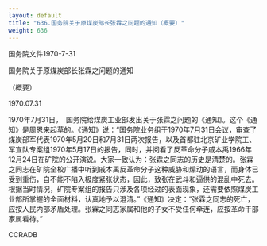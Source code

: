```yaml
---
layout: default
title: "636.国务院关于原煤炭部长张霖之问题的通知（概要）"
weight: 636
---
```


国务院文件1970-7-31

国务院关于原煤炭部长张霖之问题的通知

（概要）

1970.07.31

1970年7月31日，　国务院给煤炭工业部发出关于张霖之问题的《通知》。这个《通知》是周恩来起草的。《通知》说：“国务院业务组于1970年7月31日会议，审查了煤炭部军代表1970年5月20日和7月31日两次报告，以及首都驻北京矿业学院工、军宣队专案组1970年5月17日的报告，同时，并阅看了反革命分子戚本禹1966年12月24日在矿院的公开演说。大家一致认为：张霖之同志的历史是清楚的。张霖之同志在矿院全校广播中听到戚本禹反革命分子这种威胁和煽动的语言，而身体已受到重伤，自不能不陷入极度紧张状态，因此，致张在武斗和逼供的混乱中死去。根据当时情况，矿院专案组的报告只涉及各项经过的表面现象，还需要依照煤炭工业部所掌握的全面材料，认真地予以澄清。”《通知》决定：“张霖之同志的死亡，应按人民内部矛盾处理。张霖之同志家属和他的子女不受任何牵连，应按革命干部家属看待。”

CCRADB

